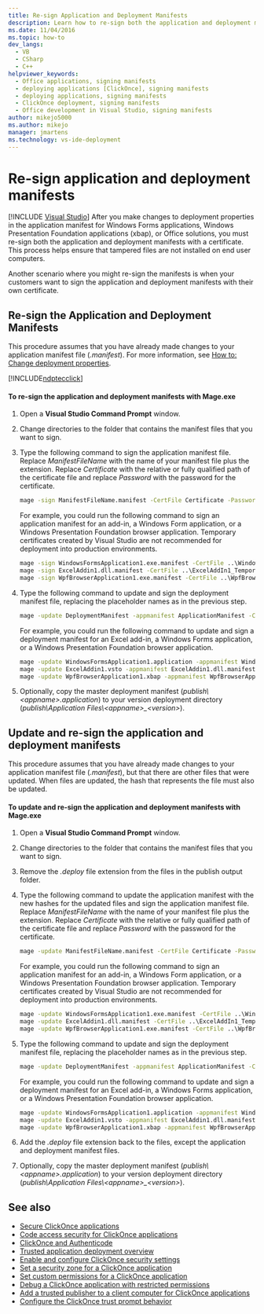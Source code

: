 ```yaml
---
title: Re-sign Application and Deployment Manifests
description: Learn how to re-sign both the application and deployment manifests with a certificate after changes are made to deployment properties.
ms.date: 11/04/2016
ms.topic: how-to
dev_langs: 
  - VB
  - CSharp
  - C++
helpviewer_keywords: 
  - Office applications, signing manifests
  - deploying applications [ClickOnce], signing manifests
  - deploying applications, signing manifests
  - ClickOnce deployment, signing manifests
  - Office development in Visual Studio, signing manifests
author: mikejo5000
ms.author: mikejo
manager: jmartens
ms.technology: vs-ide-deployment
---
```

# Re-sign application and deployment manifests

 [!INCLUDE [Visual Studio](~/includes/applies-to-version/vs-windows-only.md)]
After you make changes to deployment properties in the application manifest for Windows Forms applications, Windows Presentation Foundation applications (xbap), or Office solutions, you must re-sign both the application and deployment manifests with a certificate. This process helps ensure that tampered files are not installed on end user computers.

 Another scenario where you might re-sign the manifests is when your customers want to sign the application and deployment manifests with their own certificate.

## Re-sign the Application and Deployment Manifests
 This procedure assumes that you have already made changes to your application manifest file (*.manifest*). For more information, see [How to: Change deployment properties](/previous-versions/cc442869(v=vs.110)).

 [!INCLUDE[ndptecclick](../deployment/includes/dotnet-dotnetmage-exe.md)]

#### To re-sign the application and deployment manifests with Mage.exe

1. Open a **Visual Studio Command Prompt** window.

2. Change directories to the folder that contains the manifest files that you want to sign.

3. Type the following command to sign the application manifest file. Replace *ManifestFileName* with the name of your manifest file plus the extension. Replace *Certificate* with the relative or fully qualified path of the certificate file and replace *Password* with the password for the certificate.

    ```cmd
    mage -sign ManifestFileName.manifest -CertFile Certificate -Password Password
    ```

     For example, you could run the following command to sign an application manifest for an add-in, a Windows Form application, or a Windows Presentation Foundation browser application. Temporary certificates created by Visual Studio are not recommended for deployment into production environments.

    ```cmd
    mage -sign WindowsFormsApplication1.exe.manifest -CertFile ..\WindowsFormsApplication1_TemporaryKey.pfx
    mage -sign ExcelAddin1.dll.manifest -CertFile ..\ExcelAddIn1_TemporaryKey.pfx
    mage -sign WpfBrowserApplication1.exe.manifest -CertFile ..\WpfBrowserApplication1_TemporaryKey.pfx
    ```

4. Type the following command to update and sign the deployment manifest file, replacing the placeholder names as in the previous step.

    ```cmd
    mage -update DeploymentManifest -appmanifest ApplicationManifest -CertFile Certificate -Password Password
    ```

     For example, you could run the following command to update and sign a deployment manifest for an Excel add-in, a Windows Forms application, or a Windows Presentation Foundation browser application.

    ```cmd
    mage -update WindowsFormsApplication1.application -appmanifest WindowsFormsApplication1.exe.manifest -CertFile ..\WindowsFormsApplication1_TemporaryKey.pfx
    mage -update ExcelAddin1.vsto -appmanifest ExcelAddin1.dll.manifest -CertFile ..\ExcelAddIn1_TemporaryKey.pfx
    mage -update WpfBrowserApplication1.xbap -appmanifest WpfBrowserApplication1.exe.manifest -CertFile ..\WpfBrowserApplication1_TemporaryKey.pfx
    ```

5. Optionally, copy the master deployment manifest (*publish\\\<appname>.application*) to your version deployment directory (*publish\Application Files\\\<appname>_\<version>*).

## Update and re-sign the application and deployment manifests
 This procedure assumes that you have already made changes to your application manifest file (*.manifest*), but that there are other files that were updated. When files are updated, the hash that represents the file must also be updated.

#### To update and re-sign the application and deployment manifests with Mage.exe

1. Open a **Visual Studio Command Prompt** window.

2. Change directories to the folder that contains the manifest files that you want to sign.

3. Remove the *.deploy* file extension from the files in the publish output folder.

4. Type the following command to update the application manifest with the new hashes for the updated files and sign the application manifest file. Replace *ManifestFileName* with the name of your manifest file plus the extension. Replace *Certificate* with the relative or fully qualified path of the certificate file and replace *Password* with the password for the certificate.

    ```cmd
    mage -update ManifestFileName.manifest -CertFile Certificate -Password Password
    ```

     For example, you could run the following command to sign an application manifest for an add-in, a Windows Form application, or a Windows Presentation Foundation browser application. Temporary certificates created by Visual Studio are not recommended for deployment into production environments.

    ```cmd
    mage -update WindowsFormsApplication1.exe.manifest -CertFile ..\WindowsFormsApplication1_TemporaryKey.pfx
    mage -update ExcelAddin1.dll.manifest -CertFile ..\ExcelAddIn1_TemporaryKey.pfx
    mage -update WpfBrowserApplication1.exe.manifest -CertFile ..\WpfBrowserApplication1_TemporaryKey.pfx
    ```

5. Type the following command to update and sign the deployment manifest file, replacing the placeholder names as in the previous step.

    ```cmd
    mage -update DeploymentManifest -appmanifest ApplicationManifest -CertFile Certificate -Password Password
    ```

     For example, you could run the following command to update and sign a deployment manifest for an Excel add-in, a Windows Forms application, or a Windows Presentation Foundation browser application.

    ```cmd
    mage -update WindowsFormsApplication1.application -appmanifest WindowsFormsApplication1.exe.manifest -CertFile ..\WindowsFormsApplication1_TemporaryKey.pfx
    mage -update ExcelAddin1.vsto -appmanifest ExcelAddin1.dll.manifest -CertFile ..\ExcelAddIn1_TemporaryKey.pfx
    mage -update WpfBrowserApplication1.xbap -appmanifest WpfBrowserApplication1.exe.manifest -CertFile ..\WpfBrowserApplication1_TemporaryKey.pfx
    ```

6. Add the *.deploy* file extension back to the files, except the application and deployment manifest files.

7. Optionally, copy the master deployment manifest (*publish\\\<appname>.application*) to your version deployment directory (*publish\Application Files\\\<appname>_\<version>*).

## See also
- [Secure ClickOnce applications](../deployment/securing-clickonce-applications.md)
- [Code access security for ClickOnce applications](../deployment/code-access-security-for-clickonce-applications.md)
- [ClickOnce and Authenticode](../deployment/clickonce-and-authenticode.md)
- [Trusted application deployment overview](../deployment/trusted-application-deployment-overview.md)
- [Enable and configure ClickOnce security settings](../deployment/how-to-enable-clickonce-security-settings.md)
- [Set a security zone for a ClickOnce application](../deployment/how-to-enable-clickonce-security-settings.md#set-a-security-zone-for-a-clickonce-application)
- [Set custom permissions for a ClickOnce application](../deployment/how-to-enable-clickonce-security-settings.md#set-custom-permissions-for-a-clickonce-application)
- [Debug a ClickOnce application with restricted permissions](securing-clickonce-applications.md)
- [Add a trusted publisher to a client computer for ClickOnce applications](../deployment/how-to-add-a-trusted-publisher-to-a-client-computer-for-clickonce-applications.md)
- [Configure the ClickOnce trust prompt behavior](../deployment/how-to-configure-the-clickonce-trust-prompt-behavior.md)
